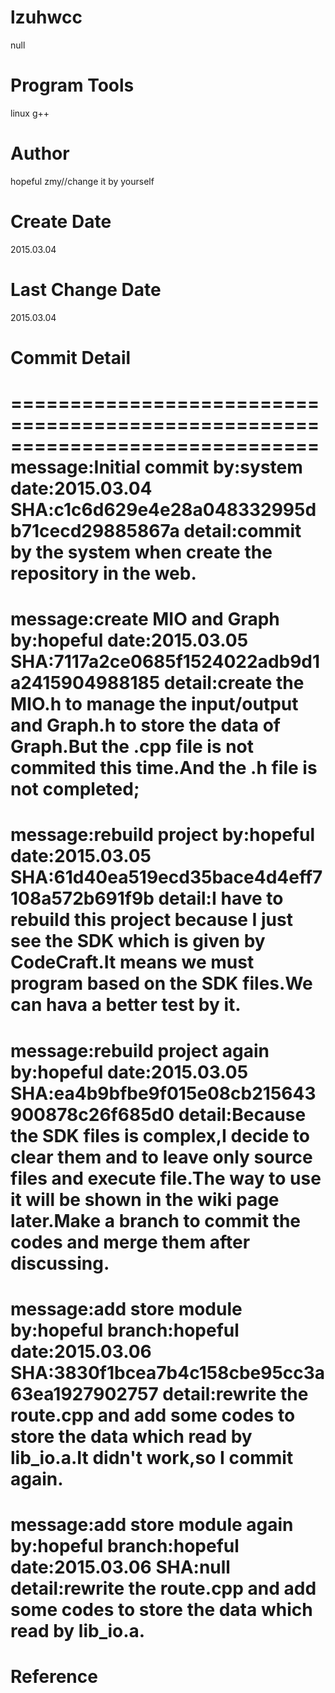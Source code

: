 # lzuhwcc
null
# Program Tools
linux g++
# Author
hopeful zmy//change it by yourself
# Create Date
2015.03.04
# Last Change Date
2015.03.04
# Commit Detail
==============================================================================
message:Initial commit
by:system
date:2015.03.04
SHA:c1c6d629e4e28a048332995db71cecd29885867a
detail:commit by the system when create the repository in the web.
==============================================================================
message:create MIO and Graph
by:hopeful
date:2015.03.05
SHA:7117a2ce0685f1524022adb9d1a2415904988185
detail:create the MIO.h to manage the input/output and Graph.h to store the data of Graph.But the .cpp file is not commited this time.And the .h file is not completed;
==============================================================================
message:rebuild project
by:hopeful
date:2015.03.05
SHA:61d40ea519ecd35bace4d4eff7108a572b691f9b
detail:I have to rebuild this project because I just see the SDK which is given by CodeCraft.It means we must program based on the SDK files.We can hava a better test by it.
==============================================================================
message:rebuild project again
by:hopeful
date:2015.03.05
SHA:ea4b9bfbe9f015e08cb215643900878c26f685d0
detail:Because the SDK files is complex,I decide to clear them and to leave only source files and execute file.The way to use it will be shown in the wiki page later.Make a branch to commit the codes and merge them after discussing.
==============================================================================
message:add store module
by:hopeful
branch:hopeful
date:2015.03.06
SHA:3830f1bcea7b4c158cbe95cc3a63ea1927902757
detail:rewrite the route.cpp and add some codes to store the data which read by lib_io.a.It didn't work,so I commit again.
=============================================================================
message:add store module again
by:hopeful
branch:hopeful
date:2015.03.06
SHA:null
detail:rewrite the route.cpp and add some codes to store the data which read by lib_io.a.
=============================================================================
# Reference

